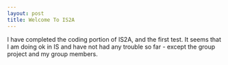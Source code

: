 ```yaml
---
layout: post
title: Welcome To IS2A
---
```

I have completed the coding portion of IS2A, and the first test.
It seems that I am doing ok in IS and have not had any trouble so far - except the group project and my group members.
